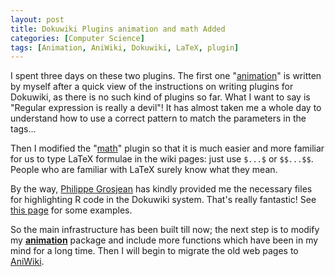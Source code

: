 ```yaml
---
layout: post
title: Dokuwiki Plugins animation and math Added
categories: [Computer Science]
tags: [Animation, AniWiki, Dokuwiki, LaTeX, plugin]
---
```


I spent three days on these two plugins. The first one "[animation](http://animation.yihui.name/wiki:animation_plugin)" is written by myself after a quick view of the instructions on writing plugins for Dokuwiki, as there is no such kind of plugins so far. What I want to say is "Regular expression is really a devil"! It has almost taken me a whole day to understand how to use a correct pattern to match the parameters in the tags...

Then I modified the "[math](http://wiki.splitbrain.org/plugin:math)" plugin so that it is much easier and more familiar for us to type LaTeX formulae in the wiki pages: just use `$...$` or `$$...$$`. People who are familiar with LaTeX surely know what they mean.

By the way, [Philippe Grosjean](http://www.sciviews.org/_phgrosjean) has kindly provided me the necessary files for highlighting R code in the Dokuwiki system. That's really fantastic! See [this page](http://animation.yihui.name/wiki:math) for some examples.

So the main infrastructure has been built till now; the next step is to modify my [**animation**](http://cran.r-project.org/package=animation) package and include more functions which have been in my mind for a long time. Then I will begin to migrate the old web pages to [AniWiki](http://animation.yihui.name).
